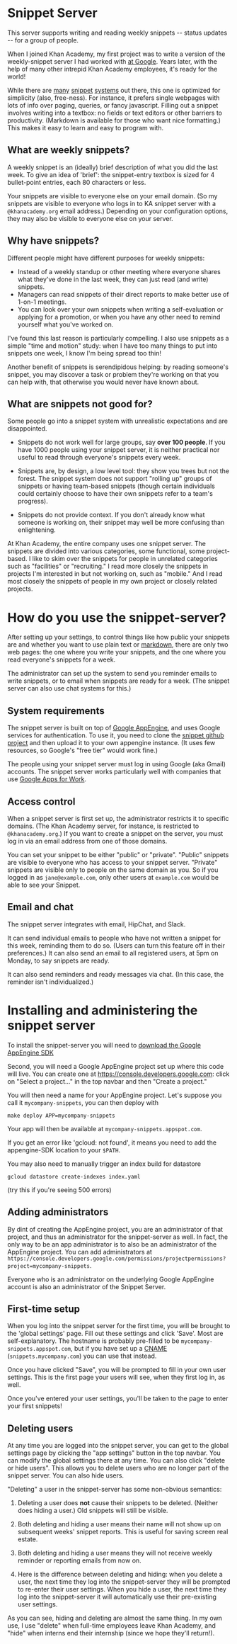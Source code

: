 Snippet Server
==============

This server supports writing and reading weekly snippets -- status
updates -- for a group of people.

When I joined Khan Academy, my first project was to write a version of
the weekly-snippet server I had worked with [at
Google](http://blog.idonethis.com/google-snippets-internal-tool/).
Years later, with the help of many other intrepid Khan Academy
employees, it's ready for the world!

While there are [many](https://weekdone.com/)
[snippet](https://www.workingon.co/)
[systems](https://www.teamsnippets.com/) out there, this one is
optimized for simplicity (also, free-ness).  For instance, it prefers
single webpages with lots of info over paging, queries, or fancy
javascript.  Filling out a snippet involves writing into a textbox: no
fields or text editors or other barriers to productivity.  (Markdown
is available for those who want nice formatting.)  This makes it easy
to learn and easy to program with.


What are weekly snippets?
-------------------------

A weekly snippet is an (ideally) brief description of what you did the
last week.  To give an idea of 'brief': the snippet-entry textbox is
sized for 4 bullet-point entries, each 80 characters or less.

Your snippets are visible to everyone else on your email domain.  (So
my snippets are visible to everyone who logs in to KA snippet server
with a `@khanacademy.org` email address.)  Depending on your
configuration options, they may also be visible to everyone else on
your server.


Why have snippets?
------------------

Different people might have different purposes for weekly snippets:

* Instead of a weekly standup or other meeting where everyone shares
  what they've done in the last week, they can just read (and write)
  snippets.
* Managers can read snippets of their direct reports to make better
  use of 1-on-1 meetings.
* You can look over your own snippets when writing a self-evaluation
  or applying for a promotion, or when you have any other need to remind
  yourself what you've worked on.

I've found this last reason is particularly compelling.  I also use
snippets as a simple "time and motion" study: when I have too many
things to put into snippets one week, I know I'm being spread too
thin!

Another benefit of snippets is serendipidous helping: by reading
someone's snippet, you may discover a task or problem they're working
on that you can help with, that otherwise you would never have known
about.


What are snippets not good for?
-------------------------------

Some people go into a snippet system with unrealistic expectations and
are disappointed.

* Snippets do not work well for large groups, say **over 100
  people**.  If you have 1000 people using your snippet server, it is
  neither practical nor useful to read through everyone's snippets
  every week.

* Snippets are, by design, a low level tool: they show you trees but
  not the forest.  The snippet system does not support "rolling up"
  groups of snippets or having team-based snippets (though certain
  individuals could certainly choose to have their own snippets refer
  to a team's progress).

* Snippets do not provide context.  If you don't already know what
  someone is working on, their snippet may well be more confusing
  than enlightening.

At Khan Academy, the entire company uses one snippet server.  The
snippets are divided into various categories, some functional, some
project-based.  I like to skim over the snippets for people in
unrelated categories such as "facilities" or "recruiting."  I read
more closely the snippets in projects I'm interested in but not
working on, such as "mobile."  And I read most closely the snippets of
people in my own project or closely related projects.


How do you use the snippet-server?
==================================

After setting up your settings, to control things like how public your
snippets are and whether you want to use plain text or
[markdown](https://daringfireball.net/projects/markdown/), there are
only two web pages: the one where you write your snippets, and the one
where you read everyone's snippets for a week.

The administrator can set up the system to send you reminder emails to
write snippets, or to email when snippets are ready for a week.  (The
snippet server can also use chat systems for this.)


System requirements
-------------------

The snippet server is built on top of [Google
AppEngine](https://cloud.google.com/appengine/docs), and uses Google
services for authentication.  To use it, you need to clone the
[snippet github project](https://github.com/Khan/snippets) and then
upload it to your own appengine instance.  (It uses few resources, so
Google's "free tier" would work fine.)

The people using your snippet server must log in using Google (aka
Gmail) accounts.  The snippet server works particularly well with
companies that use [Google Apps for Work](https://apps.google.com).


Access control
--------------

When a snippet server is first set up, the administrator restricts it
to specific domains.  (The Khan Academy server, for instance, is
restricted to `@khanacademy.org`.)  If you want to create a snippet on
the server, you must log in via an email address from one of those
domains.

You can set your snippet to be either "public" or "private".  "Public"
snippets are visible to everyone who has access to your snippet
server.  "Private" snippets are visible only to people on the same
domain as you.  So if you logged in as `jane@example.com`, only other
users at `example.com` would be able to see your Snippet.


Email and chat
--------------

The snippet server integrates with email, HipChat, and Slack.

It can send individual emails to people who have not written a snippet
for this week, reminding them to do so.  (Users can turn this feature
off in their preferences.)  It can also send an email to all
registered users, at 5pm on Monday, to say snippets are ready.

It can also send reminders and ready messages via chat.  (In this
case, the reminder isn't individualized.)


Installing and administering the snippet server
===============================================

To install the snippet-server you will need to [download the Google
AppEngine SDK](https://cloud.google.com/appengine/downloads)

Second, you will need a Google AppEngine project set up where this
code will live.  You can create one at
https://console.developers.google.com: click on "Select a project..."
in the top navbar and then "Create a project."

You will then need a name for your AppEngine project.  Let's suppose
you call it `mycompany-snippets`, you can then deploy with

```
make deploy APP=mycompany-snippets
```

Your app will then be available at `mycompany-snippets.appspot.com`.

If you get an error like 'gcloud: not found', it means you need to
add the appengine-SDK location to your `$PATH`.

You may also need to manually trigger an index build for datastore

```
gcloud datastore create-indexes index.yaml
```
(try this if you're seeing 500 errors)


Adding administrators
---------------------

By dint of creating the AppEngine project, you are an administrator of
that project, and thus an administrator for the snippet-server as
well.  In fact, the only way to be an app administrator is to also be
an administrator of the AppEngine project.  You can add administrators
at `https://console.developers.google.com/permissions/projectpermissions?project=mycompany-snippets`.

Everyone who is an administrator on the underlying Google AppEngine
account is also an administrator of the Snippet Server.


First-time setup
----------------

When you log into the snippet server for the first time, you will be
brought to the 'global settings' page.  Fill out these settings and
click 'Save'.  Most are self-explanatory.  The hostname is probably
pre-filled to be `mycompany-snippets.appspot.com`, but if you have set
up a
[CNAME](https://cloud.google.com/appengine/docs/python/console/using-custom-domains-and-ssl)
(`snippets.mycompany.com`) you can use that instead.

Once you have clicked "Save", you will be prompted to fill in your own
user settings.  This is the first page your users will see, when they
first log in, as well.

Once you've entered your user settings, you'll be taken to the page to
enter your first snippets!


Deleting users
--------------

At any time you are logged into the snippet server, you can get to the
global settings page by clicking the "app settings" button in the top
navbar.  You can modify the global settings there at any time.  You
can also click "delete or hide users".  This allows you to delete
users who are no longer part of the snippet server.  You can also hide
users.

"Deleting" a user in the snippet-server has some non-obvious
semantics:

1. Deleting a user does **not** cause their snippets to be deleted.
(Neither does hiding a user.)  Old snippets will still be visible.

2. Both deleting and hiding a user means their name will not show up
on subsequent weeks' snippet reports.  This is useful for saving
screen real estate.

3. Both deleting and hiding a user means they will not receive weekly
reminder or reporting emails from now on.

4. Here is the difference between deleting and hiding: when you delete
a user, the next time they log into the snippet-server they will be
prompted to re-enter their user settings.  When you hide a user, the
next time they log into the snippet-server it will automatically use
their pre-existing user settings.

As you can see, hiding and deleting are almost the same thing.  In my
own use, I use "delete" when full-time employees leave Khan Academy,
and "hide" when interns end their internship (since we hope they'll
return!).
